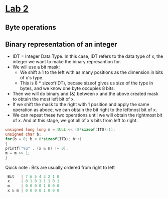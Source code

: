 # [Lab 2](https://github.com/Mihaaai/laborator-pp/blob/master/labs/Lab2.docx)
## Byte operations

## Binary representation of an integer

* IDT = Integer Data Type. In this case, IDT refers to the data type of x, the integer we want to make the binary represantion for.
* We will use a bit mask:
	* We shift a 1 to the left with as many positions as the dimension in bits of x's type.
	* This is 8 * sizeof(IDT), becase sizeof gives us size of the type in bytes, and we know one byte occupies 8 bits.
* Then we will do binary and (&) between x and the above created mask to obtain the most left bit of x.
* If we shift the mask to the right with 1 position and apply the same operation as aboce, we can obtain the bit right to the leftmost bit of x.
* We can repeat these two operations until we will obtain the rightmost bit of x. And at this stage, we got all of x's bits from left to right.

```c
unsigned long long m = 1ULL << (8*sizeof(ITD)-1);
unsigned char b;
for(b = 0; b < 8*sizeof(ITD); b++)
{
printf("%u" , (x & m) != 0);
m = m >> 1;
}
```

Quick note : Bits are usually ordered from right to left

```c
 Bit   | 7 6 5 4 3 2 1 0 
 x     | 0 1 0 1 1 1 0 1 
 m     | 0 0 0 0 1 0 0 0  
 x & m | 0 0 0 0 1 0 0 0 
 ```


